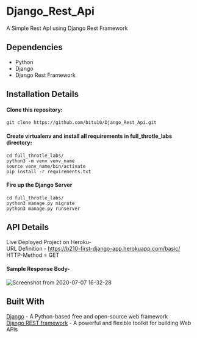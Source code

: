 # Django_Rest_Api
A Simple Rest ApI using Django Rest Framework

## Dependencies
 - Python
 - Django
 - Django Rest Framework
 
## Installation Details 
#### Clone this repository:
```
git clone https://github.com/bitu10/Django_Rest_Api.git
```
#### Create virtualenv and install all requirements in full_throtle_labs directory:
```
cd full_throtle_labs/
python3 -m venv venv_name
source venv_name/bin/activate
pip install -r requirements.txt
```
#### Fire up the Django Server
```
cd full_throtle_labs/
python3 manage.py migrate
python3 manage.py runserver
```

## API Details
Live Deployed Project on Heroku-\
URL Definition - https://b210-first-django-app.herokuapp.com/basic/ \
HTTP-Method = GET
#### Sample Response Body-
![Screenshot from 2020-07-07 16-32-28](https://user-images.githubusercontent.com/56647211/86771350-b0e63080-c06f-11ea-8fbc-2b3c44a38cb1.png)


## Built With
[Django](https://www.djangoproject.com/) - A Python-based free and open-source web framework \
[Django REST framework](https://www.django-rest-framework.org/) - A powerful and flexible toolkit for building Web APIs
